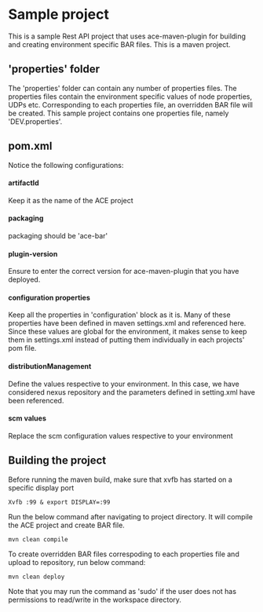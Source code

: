 # Sample project
This is a sample Rest API project that uses ace-maven-plugin for building and creating environment specific BAR files. This is a maven project.

## 'properties' folder
The 'properties' folder can contain any number of properties files. The properties files contain the environment specific values of node properties, UDPs etc. Corresponding to each properties file, an overridden BAR file will be created. This sample project contains one properties file, namely 'DEV.properties'.

## pom.xml
Notice the following configurations:
#### artifactId
Keep it as the name of the ACE project
#### packaging
packaging should be 'ace-bar'
#### plugin-version
Ensure to enter the correct version for ace-maven-plugin that you have deployed.
#### configuration properties
Keep all the properties in 'configuration' block as it is. Many of these properties have been defined in maven settings.xml and referenced here. Since these values are global for the environment, it makes sense to keep them in settings.xml instead of putting them individually in each projects' pom file.
#### distributionManagement
Define the values respective to your environment. In this case, we have considered nexus repository and the parameters defined in setting.xml have been referenced. 
#### scm values
Replace the scm configuration values respective to your environment

## Building the project
Before running the maven build, make sure that xvfb has started on a specific display port

`Xvfb :99 &
export DISPLAY=:99`

Run the below command after navigating to project directory. It will compile the ACE project and create BAR file.

`mvn clean compile`

To create overridden BAR files correspoding to each properties file and upload to repository, run below command:

`mvn clean deploy`

Note that you may run the command as 'sudo' if the user does not has permissions to read/write in the workspace directory.
